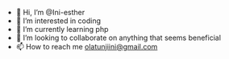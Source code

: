 - 👋 Hi, I’m @Ini-esther
- 👀 I’m interested in coding
- 🌱 I’m currently learning php
- 💞️ I’m looking to collaborate on anything that seems beneficial
- 📫 How to reach me olatunjiini@gmail.com

<!---
Ini-esther/Ini-esther is a ✨ special ✨ repository because its `README.md` (this file) appears on your GitHub profile.
You can click the Preview link to take a look at your changes.
--->
